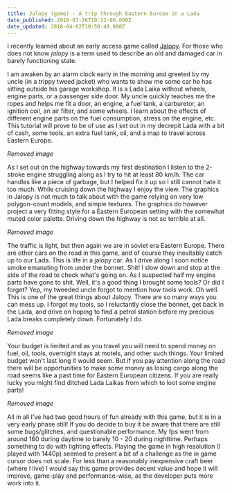 ```yaml
---
title: Jalopy (game) - A trip through Eastern Europe in a Lada
date_published: 2016-07-26T10:22:00.000Z
date_updated: 2018-04-02T10:50:49.000Z
---
```


I recently learned about an early access game called [Jalopy](http://store.steampowered.com/app/446020/). For those who does not know *jalopy* is a term used to describe an old and damaged car in barely functioning state.

I am awaken by an alarm clock early in the morning and greeted by my uncle (in a trippy tweed jacket) who wants to show me some car he has sitting outside his garage workshop. It is a Lada Laika without wheels, engine parts, or a passenger side door. My uncle quickly teaches me the ropes and helps me fit a door, an engine, a fuel tank, a carburetor, an ignition coil, an air filter, and some wheels. I learn about the effects of different engine parts on the fuel consumption, stress on the engine, etc. This tutorial will prove to be of use as I set out in my decrepit Lada with a bit of cash, some tools, an extra fuel tank, oil, and a map to travel across Eastern Europe.

*Removed image*

As I set out on the highway towards my first destination I listen to the 2-stroke engine struggling along as I try to hit at least 80 km/h. The car handles like a piece of garbage, but I helped fix it up so I still cannot hate it too much. While cruising down the highway I enjoy the view. The graphics in Jalopy is not much to talk about with the game relying on very low polygon-count models, and simple textures. The graphics do however project a very fitting style for a Eastern European setting with the somewhat muted color palette. Driving down the highway is not so terrible at all.

*Removed image*

The traffic is light, but then again we are in soviet era Eastern Europe. There are other cars on the road in this game, and of course they inevitably catch up to our Lada. This is life in a jalopy car. As I drive along I soon notice smoke emanating from under the bonnet. Shit! I slow down and stop at the side of the road to check what's going on. As I suspected half my engine parts have gone to shit. Well, it's a good thing I brought some tools? Or did I forget? Yep, my tweeded uncle forgot to mention how tools work. Oh well. This is one of the great things about Jalopy. There are so many ways you can mess up. I forgot my tools, so I reluctantly close the bonnet, get back in the Lada, and drive on hoping to find a petrol station before my precious Lada breaks completely down. Fortunately I do.

*Removed image*

Your budget is limited and as you travel you will need to spend money on fuel, oil, tools, overnight stays at motels, and other such things. Your limited budget won't last long it would seem. But if you pay attention along the road there will be opportunities to make some money as losing cargo along the road seems like a past time for Eastern European citizens. If you are really lucky you might find ditched Lada Laikas from which to loot some engine parts!

*Removed image*

All in all I've had two good hours of fun already with this game, but it is in a very early phase still! If you do decide to buy it be aware that there are still some bugs/glitches, and questionable performance. My fps went from around 160 during daytime to barely 10 - 20 during nighttime. Perhaps something to do with lighting effects. Playing the game in high resolution (I played with 1440p) seemed to present a bit of a challenge as the in game cursor does not scale. For less than a reasonably inexpensive craft beer (where I live) I would say this game provides decent value and hope it will improve, game-play and performance-wise, as the developer puts more work into it.
